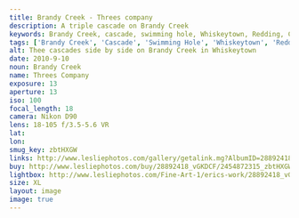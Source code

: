 ```yaml
---
title: Brandy Creek - Threes company
description: A triple cascade on Brandy Creek
keywords: Brandy Creek, cascade, swimming hole, Whiskeytown, Redding, California
tags: ['Brandy Creek', 'Cascade', 'Swimming Hole', 'Whiskeytown', 'Redding', 'California']
alt: Thee cascades side by side on Brandy Creek in Whiskeytown
date: 2010-9-10
noun: Brandy Creek
name: Threes Company
exposure: 13
aperture: 13
iso: 100
focal_length: 18
camera: Nikon D90
lens: 18-105 f/3.5-5.6 VR
lat: 
lon: 
smug_key: zbtHXGW
links: http://www.lesliephotos.com/gallery/getalink.mg?AlbumID=28892418&AlbumKey=vGKDCF&ImageID=2454872315&ImageKey=zbtHXGW&how=forum&Page=1
buy: http://www.lesliephotos.com/buy/28892418_vGKDCF/2454872315_zbtHXGW/
lightbox: http://www.lesliephotos.com/Fine-Art-1/erics-work/28892418_vGKDCF#!i=2454872315&k=zbtHXGW&lb=1&s=A
size: XL
layout: image
image: true
---
```

